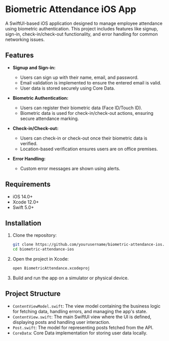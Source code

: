 # Biometric Attendance iOS App

A SwiftUI-based iOS application designed to manage employee attendance using biometric authentication. This project includes features like signup, sign-in, check-in/check-out functionality, and error handling for common networking issues.

## Features

- **Signup and Sign-in:** 
  - Users can sign up with their name, email, and password.
  - Email validation is implemented to ensure the entered email is valid.
  - User data is stored securely using Core Data.

- **Biometric Authentication:** 
  - Users can register their biometric data (Face ID/Touch ID).
  - Biometric data is used for check-in/check-out actions, ensuring secure attendance marking.

- **Check-in/Check-out:**
  - Users can check-in or check-out once their biometric data is verified.
  - Location-based verification ensures users are on office premises.

- **Error Handling:**
  - Custom error messages are shown using alerts.

## Requirements

- iOS 14.0+
- Xcode 12.0+
- Swift 5.0+

## Installation

1. Clone the repository:
    ```bash
    git clone https://github.com/yourusername/biometric-attendance-ios.git
    cd biometric-attendance-ios
    ```

2. Open the project in Xcode:
    ```bash
    open BiometricAttendance.xcodeproj
    ```

3. Build and run the app on a simulator or physical device.

## Project Structure

- `ContentViewModel.swift`: The view model containing the business logic for fetching data, handling errors, and managing the app's state.
- `ContentView.swift`: The main SwiftUI view where the UI is defined, displaying posts and handling user interaction.
- `Post.swift`: The model for representing posts fetched from the API.
- `CoreData`: Core Data implementation for storing user data locally.
